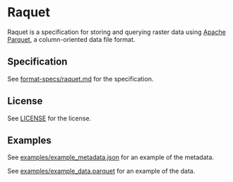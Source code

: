 # Raquet

Raquet is a specification for storing and querying raster data using [Apache Parquet](https://parquet.apache.org/), a column-oriented data file format.

## Specification

See [format-specs/raquet.md](format-specs/raquet.md) for the specification.

## License

See [LICENSE](LICENSE) for the license.

## Examples

See [examples/example_metadata.json](examples/example_metadata.json) for an example of the metadata.

See [examples/example_data.parquet](examples/example_data.parquet) for an example of the data.
